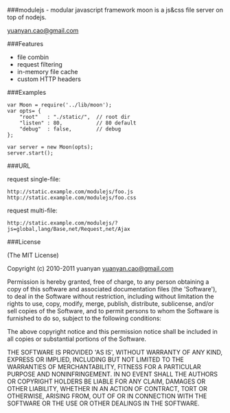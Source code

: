 ###modulejs - modular javascript framework
moon is a js&css file server on top of nodejs. 

yuanyan.cao@gmail.com

###Features
* file combin
* request filtering
* in-memory file cache
* custom HTTP headers

###Examples

	var Moon = require('../lib/moon');
	var opts= {
		"root"   : "./static/",  // root dir
		"listen" : 80,           // 80 default
		"debug"  : false,        // debug
	};

	var server = new Moon(opts);
	server.start();
	
	
###URL

request single-file: 

	http://static.example.com/modulejs/foo.js
	http://static.example.com/modulejs/foo.css
	
request multi-file:

	http://static.example.com/modulejs/?js=global,lang/Base,net/Request,net/Ajax

###License

(The MIT License)

Copyright (c) 2010-2011 yuanyan <yuanyan.cao@gmail.com>

Permission is hereby granted, free of charge, to any person obtaining a copy of this software and associated documentation files (the 'Software'), to deal in the Software without restriction, including without limitation the rights to use, copy, modify, merge, publish, distribute, sublicense, and/or sell copies of the Software, and to permit persons to whom the Software is furnished to do so, subject to the following conditions:

The above copyright notice and this permission notice shall be included in all copies or substantial portions of the Software.

THE SOFTWARE IS PROVIDED 'AS IS', WITHOUT WARRANTY OF ANY KIND, EXPRESS OR IMPLIED, INCLUDING BUT NOT LIMITED TO THE WARRANTIES OF MERCHANTABILITY, FITNESS FOR A PARTICULAR PURPOSE AND NONINFRINGEMENT. IN NO EVENT SHALL THE AUTHORS OR COPYRIGHT HOLDERS BE LIABLE FOR ANY CLAIM, DAMAGES OR OTHER LIABILITY, WHETHER IN AN ACTION OF CONTRACT, TORT OR OTHERWISE, ARISING FROM, OUT OF OR IN CONNECTION WITH THE SOFTWARE OR THE USE OR OTHER DEALINGS IN THE SOFTWARE.